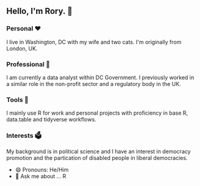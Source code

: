 ## Hello, I'm Rory. 👋
### Personal ❤
I live in Washington, DC with my wife and two cats. I'm originally from London, UK.

### Professional 🏢
I am currently a data analyst within DC Government. I previously worked in a similar role in the non-profit sector and a regulatory body in the UK.

### Tools 🔨
I mainly use R for work and personal projects with proficiency in base R, data.table and tidyverse workflows.

### Interests 🗳
My background is in political science and I have an interest in democracy promotion and the partication of disabled people in liberal democracies.

- 😄 Pronouns: He/Him
- 💬 Ask me about ... R

<!--
**hello-im-rory/hello-im-rory** is a ✨ _special_ ✨ repository because its `README.md` (this file) appears on your GitHub profile.

Here are some ideas to get you started:

- 🔭 I’m currently working on ...
- 🌱 I’m currently learning ...
- 👯 I’m looking to collaborate on ...
- 🤔 I’m looking for help with ...
- 💬 Ask me about ...
- 📫 How to reach me: ...
- 😄 Pronouns: ...
- ⚡ Fun fact: ...
-->
